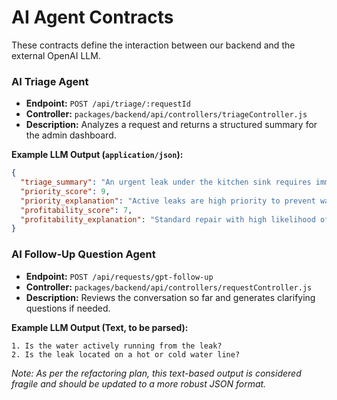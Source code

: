 # AI Agent Contracts

These contracts define the interaction between our backend and the external OpenAI LLM.

### AI Triage Agent

*   **Endpoint:** `POST /api/triage/:requestId`
*   **Controller:** `packages/backend/api/controllers/triageController.js`
*   **Description:** Analyzes a request and returns a structured summary for the admin dashboard.

**Example LLM Output (`application/json`):**
```json
{
  "triage_summary": "An urgent leak under the kitchen sink requires immediate attention.",
  "priority_score": 9,
  "priority_explanation": "Active leaks are high priority to prevent water damage.",
  "profitability_score": 7,
  "profitability_explanation": "Standard repair with high likelihood of conversion."
}
```

### AI Follow-Up Question Agent

*   **Endpoint:** `POST /api/requests/gpt-follow-up`
*   **Controller:** `packages/backend/api/controllers/requestController.js`
*   **Description:** Reviews the conversation so far and generates clarifying questions if needed.

**Example LLM Output (Text, to be parsed):**
```text
1. Is the water actively running from the leak?
2. Is the leak located on a hot or cold water line?
```
*Note: As per the refactoring plan, this text-based output is considered fragile and should be updated to a more robust JSON format.*
```
